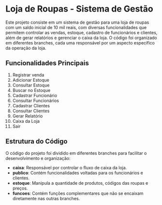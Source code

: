 # Loja de Roupas - Sistema de Gestão

Este projeto consiste em um sistema de gestão para uma loja de roupas com um saldo inicial de 10 mil reais, com diversas funcionalidades que permitem controlar as vendas, estoque, cadastro de funcionários e clientes, além de gerar relatórios e gerenciar o caixa da loja. O código foi organizado em diferentes branches, cada uma responsável por um aspecto específico da operação da loja.

## Funcionalidades Principais

1. Registrar venda
2. Adicionar Estoque
3. Consultar Estoque
4. Buscar no Estoque
5. Cadastrar Funcionário
6. Consultar Funcionários
7. Cadastrar Clientes
8. Consultar Clientes
9. Gerar Relatório
10. Caixa da Loja
11. Sair

## Estrutura do Código

O código do projeto foi dividido em diferentes branches para facilitar o desenvolvimento e organização:

- **caixa**: Responsável por controlar o fluxo de caixa da loja.
- **publico**: Contém funcionalidades voltadas para os funcionários e clientes.
- **estoque**: Manipula a quantidade de produtos, códigos das roupas e preços.
- **funcoes**: Contém funções complementares que não se encaixam diretamente nas outras branches.
